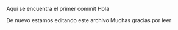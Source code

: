 Aquí se encuentra el primer commit
Hola 

De nuevo estamos editando este archivo
Muchas gracias por leer

